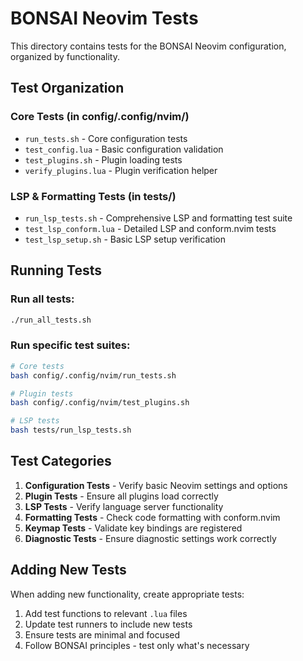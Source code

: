 # BONSAI Neovim Tests

This directory contains tests for the BONSAI Neovim configuration, organized by functionality.

## Test Organization

### Core Tests (in config/.config/nvim/)
- `run_tests.sh` - Core configuration tests
- `test_config.lua` - Basic configuration validation
- `test_plugins.sh` - Plugin loading tests
- `verify_plugins.lua` - Plugin verification helper

### LSP & Formatting Tests (in tests/)
- `run_lsp_tests.sh` - Comprehensive LSP and formatting test suite
- `test_lsp_conform.lua` - Detailed LSP and conform.nvim tests
- `test_lsp_setup.sh` - Basic LSP setup verification

## Running Tests

### Run all tests:
```bash
./run_all_tests.sh
```

### Run specific test suites:
```bash
# Core tests
bash config/.config/nvim/run_tests.sh

# Plugin tests
bash config/.config/nvim/test_plugins.sh

# LSP tests
bash tests/run_lsp_tests.sh
```

## Test Categories

1. **Configuration Tests** - Verify basic Neovim settings and options
2. **Plugin Tests** - Ensure all plugins load correctly
3. **LSP Tests** - Verify language server functionality
4. **Formatting Tests** - Check code formatting with conform.nvim
5. **Keymap Tests** - Validate key bindings are registered
6. **Diagnostic Tests** - Ensure diagnostic settings work correctly

## Adding New Tests

When adding new functionality, create appropriate tests:

1. Add test functions to relevant `.lua` files
2. Update test runners to include new tests
3. Ensure tests are minimal and focused
4. Follow BONSAI principles - test only what's necessary